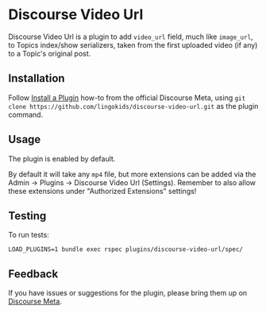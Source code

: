 # Discourse Video Url

Discourse Video Url is a plugin to add `video_url` field, much like `image_url`, to Topics index/show serializers, taken from the first uploaded video (if any) to a Topic's original post.

## Installation

Follow [Install a Plugin](https://meta.discourse.org/t/install-a-plugin/19157)
how-to from the official Discourse Meta, using `git clone https://github.com/lingokids/discourse-video-url.git`
as the plugin command.

## Usage
The plugin is enabled by default.

By default it will take any `mp4` file, but more extensions can be added via the Admin -> Plugins -> Discourse Video Url (Settings). Remember to also allow these extensions under "Authorized Extensions" settings!

## Testing
To run tests:

`LOAD_PLUGINS=1 bundle exec rspec plugins/discourse-video-url/spec/`

## Feedback

If you have issues or suggestions for the plugin, please bring them up on
[Discourse Meta](https://meta.discourse.org).
